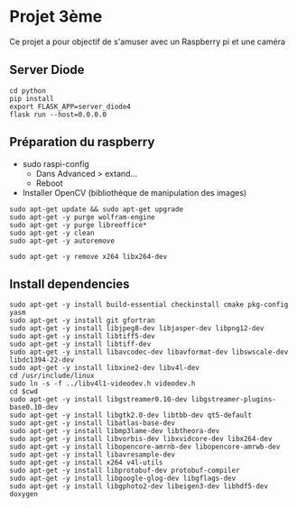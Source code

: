 # Projet 3ème

Ce projet a pour objectif de s'amuser avec un Raspberry pi et une caméra

## Server Diode

```
cd python
pip install
export FLASK_APP=server_diode4
flask run --host=0.0.0.0
```

## Préparation du raspberry

* sudo raspi-config
  * Dans Advanced > extand...
  * Reboot
* Installer OpenCV (bibliothèque de manipulation des images)
  
```
sudo apt-get update && sudo apt-get upgrade
sudo apt-get -y purge wolfram-engine
sudo apt-get -y purge libreoffice*
sudo apt-get -y clean
sudo apt-get -y autoremove
  
sudo apt-get -y remove x264 libx264-dev
```

## Install dependencies
```
sudo apt-get -y install build-essential checkinstall cmake pkg-config yasm
sudo apt-get -y install git gfortran
sudo apt-get -y install libjpeg8-dev libjasper-dev libpng12-dev
sudo apt-get -y install libtiff5-dev
sudo apt-get -y install libtiff-dev
sudo apt-get -y install libavcodec-dev libavformat-dev libswscale-dev libdc1394-22-dev
sudo apt-get -y install libxine2-dev libv4l-dev
cd /usr/include/linux
sudo ln -s -f ../libv4l1-videodev.h videodev.h
cd $cwd
sudo apt-get -y install libgstreamer0.10-dev libgstreamer-plugins-base0.10-dev
sudo apt-get -y install libgtk2.0-dev libtbb-dev qt5-default
sudo apt-get -y install libatlas-base-dev
sudo apt-get -y install libmp3lame-dev libtheora-dev
sudo apt-get -y install libvorbis-dev libxvidcore-dev libx264-dev
sudo apt-get -y install libopencore-amrnb-dev libopencore-amrwb-dev
sudo apt-get -y install libavresample-dev
sudo apt-get -y install x264 v4l-utils
sudo apt-get -y install libprotobuf-dev protobuf-compiler
sudo apt-get -y install libgoogle-glog-dev libgflags-dev
sudo apt-get -y install libgphoto2-dev libeigen3-dev libhdf5-dev doxygen
```
